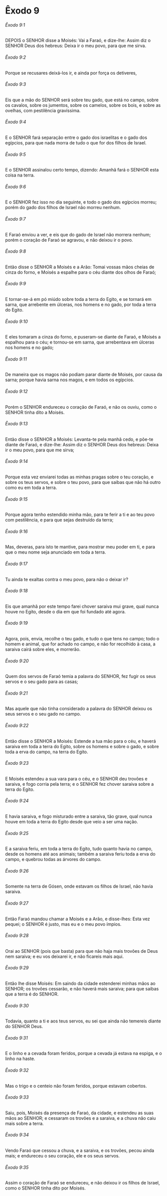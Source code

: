 # Êxodo 9

###### Êxodo 9:1

DEPOIS o SENHOR disse a Moisés: Vai a Faraó, e dize-lhe: Assim diz o SENHOR Deus dos hebreus: Deixa ir o meu povo, para que me sirva.

###### Êxodo 9:2

Porque se recusares deixá-los ir, e ainda por força os detiveres,

###### Êxodo 9:3

Eis que a mão do SENHOR será sobre teu gado, que está no campo, sobre os cavalos, sobre os jumentos, sobre os camelos, sobre os bois, e sobre as ovelhas, com pestilência gravíssima.

###### Êxodo 9:4

E o SENHOR fará separação entre o gado dos israelitas e o gado dos egípcios, para que nada morra de tudo o que for dos filhos de Israel.

###### Êxodo 9:5

E o SENHOR assinalou certo tempo, dizendo: Amanhã fará o SENHOR esta coisa na terra.

###### Êxodo 9:6

E o SENHOR fez isso no dia seguinte, e todo o gado dos egípcios morreu; porém do gado dos filhos de Israel não morreu nenhum.

###### Êxodo 9:7

E Faraó enviou a ver, e eis que do gado de Israel não morrera nenhum; porém o coração de Faraó se agravou, e não deixou ir o povo.

###### Êxodo 9:8

Então disse o SENHOR a Moisés e a Arão: Tomai vossas mãos cheias de cinza do forno, e Moisés a espalhe para o céu diante dos olhos de Faraó;

###### Êxodo 9:9

E tornar-se-á em pó miúdo sobre toda a terra do Egito, e se tornará em sarna, que arrebente em úlceras, nos homens e no gado, por toda a terra do Egito.

###### Êxodo 9:10

E eles tomaram a cinza do forno, e puseram-se diante de Faraó, e Moisés a espalhou para o céu; e tornou-se em sarna, que arrebentava em úlceras nos homens e no gado;

###### Êxodo 9:11

De maneira que os magos não podiam parar diante de Moisés, por causa da sarna; porque havia sarna nos magos, e em todos os egípcios.

###### Êxodo 9:12

Porém o SENHOR endureceu o coração de Faraó, e não os ouviu, como o SENHOR tinha dito a Moisés.

###### Êxodo 9:13

Então disse o SENHOR a Moisés: Levanta-te pela manhã cedo, e põe-te diante de Faraó, e dize-lhe: Assim diz o SENHOR Deus dos hebreus: Deixa ir o meu povo, para que me sirva;

###### Êxodo 9:14

Porque esta vez enviarei todas as minhas pragas sobre o teu coração, e sobre os teus servos, e sobre o teu povo, para que saibas que não há outro como eu em toda a terra.

###### Êxodo 9:15

Porque agora tenho estendido minha mão, para te ferir a ti e ao teu povo com pestilência, e para que sejas destruído da terra;

###### Êxodo 9:16

Mas, deveras, para isto te mantive, para mostrar meu poder em ti, e para que o meu nome seja anunciado em toda a terra.

###### Êxodo 9:17

Tu ainda te exaltas contra o meu povo, para não o deixar ir?

###### Êxodo 9:18

Eis que amanhã por este tempo farei chover saraiva mui grave, qual nunca houve no Egito, desde o dia em que foi fundado até agora.

###### Êxodo 9:19

Agora, pois, envia, recolhe o teu gado, e tudo o que tens no campo; todo o homem e animal, que for achado no campo, e não for recolhido à casa, a saraiva cairá sobre eles, e morrerão.

###### Êxodo 9:20

Quem dos servos de Faraó temia a palavra do SENHOR, fez fugir os seus servos e o seu gado para as casas;

###### Êxodo 9:21

Mas aquele que não tinha considerado a palavra do SENHOR deixou os seus servos e o seu gado no campo.

###### Êxodo 9:22

Então disse o SENHOR a Moisés: Estende a tua mão para o céu, e haverá saraiva em toda a terra do Egito, sobre os homens e sobre o gado, e sobre toda a erva do campo, na terra do Egito.

###### Êxodo 9:23

E Moisés estendeu a sua vara para o céu, e o SENHOR deu trovões e saraiva, e fogo corria pela terra; e o SENHOR fez chover saraiva sobre a terra do Egito.

###### Êxodo 9:24

E havia saraiva, e fogo misturado entre a saraiva, tão grave, qual nunca houve em toda a terra do Egito desde que veio a ser uma nação.

###### Êxodo 9:25

E a saraiva feriu, em toda a terra do Egito, tudo quanto havia no campo, desde os homens até aos animais; também a saraiva feriu toda a erva do campo, e quebrou todas as árvores do campo.

###### Êxodo 9:26

Somente na terra de Gósen, onde estavam os filhos de Israel, não havia saraiva.

###### Êxodo 9:27

Então Faraó mandou chamar a Moisés e a Arão, e disse-lhes: Esta vez pequei; o SENHOR é justo, mas eu e o meu povo ímpios.

###### Êxodo 9:28

Orai ao SENHOR (pois que basta) para que não haja mais trovões de Deus nem saraiva; e eu vos deixarei ir, e não ficareis mais aqui.

###### Êxodo 9:29

Então lhe disse Moisés: Em saindo da cidade estenderei minhas mãos ao SENHOR; os trovões cessarão, e não haverá mais saraiva; para que saibas que a terra é do SENHOR.

###### Êxodo 9:30

Todavia, quanto a ti e aos teus servos, eu sei que ainda não temereis diante do SENHOR Deus.

###### Êxodo 9:31

E o linho e a cevada foram feridos, porque a cevada já estava na espiga, e o linho na haste.

###### Êxodo 9:32

Mas o trigo e o centeio não foram feridos, porque estavam cobertos.

###### Êxodo 9:33

Saiu, pois, Moisés da presença de Faraó, da cidade, e estendeu as suas mãos ao SENHOR; e cessaram os trovões e a saraiva, e a chuva não caiu mais sobre a terra.

###### Êxodo 9:34

Vendo Faraó que cessou a chuva, e a saraiva, e os trovões, pecou ainda mais; e endureceu o seu coração, ele e os seus servos.

###### Êxodo 9:35

Assim o coração de Faraó se endureceu, e não deixou ir os filhos de Israel, como o SENHOR tinha dito por Moisés.

